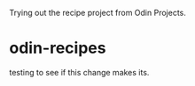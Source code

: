 Trying out the recipe project from Odin Projects.
# odin-recipes
testing to see if this change makes its.
